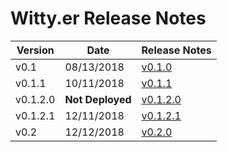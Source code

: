 # Witty.er Release Notes

Version | Date | Release Notes
------- | ---- | -------------
v0.1 | 08/13/2018 | [v0.1.0](v0.1.0.md)
v0.1.1 | 10/11/2018 | [v0.1.1](v0.1.1.md)
v0.1.2.0 | __Not Deployed__ | [v0.1.2.0](v0.1.2.0.md)
v0.1.2.1 | 12/11/2018 | [v0.1.2.1](v0.1.2.1.md)
v0.2 | 12/12/2018 | [v0.2.0](v0.2.0.md)
